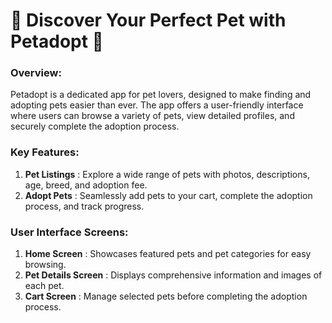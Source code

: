 # 🐾 Discover Your Perfect Pet with Petadopt 🐾

### Overview:

Petadopt is a dedicated app for pet lovers, designed to make finding and adopting pets easier than ever. The app offers a user-friendly interface where users can browse a variety of pets, view detailed profiles, and securely complete the adoption process.

### Key Features:

1. **Pet Listings** : Explore a wide range of pets with photos, descriptions, age, breed, and adoption fee.
2. **Adopt Pets** : Seamlessly add pets to your cart, complete the adoption process, and track progress.

### User Interface Screens:

1. **Home Screen** : Showcases featured pets and pet categories for easy browsing.
2. **Pet Details Screen** : Displays comprehensive information and images of each pet.
3. **Cart Screen** : Manage selected pets before completing the adoption process.
